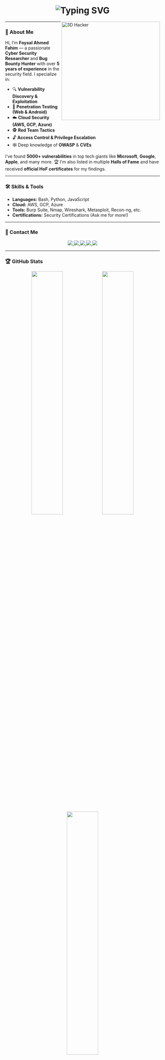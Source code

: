 <h1 align="center">
  <img src="https://readme-typing-svg.demolab.com?font=Fira+Code&pause=1000&center=true&width=435&lines=Hey%2C+I'm+Foysal+Ahmed+Fahim+👨‍💻;Cyber+security+Researcher;+%26+Bug+Bounty+Hunter;Welcome+to+My+Portfolio!+🚀" alt="Typing SVG" />
</h1>

<img align="right" alt="3D Hacker" width="320" src="https://i.pinimg.com/originals/8b/0b/d2/8b0bd24313d481f06fdc33e6b0307d4b.gif"/>

---

### 🧠 About Me

Hi, I’m **Foysal Ahmed Fahim** — a passionate **Cyber Security Researcher** and **Bug Bounty Hunter** with over **5 years of experience** in the security field. I specialize in:

- 🔍 **Vulnerability Discovery & Exploitation**
- 🔐 **Penetration Testing (Web & Android)**
- ☁️ **Cloud Security (AWS, GCP, Azure)**
- 🕵️ **Red Team Tactics**
- 🔓 **Access Control & Privilege Escalation**
- 🕸️ Deep knowledge of **OWASP** & **CVEs**

I've found **5000+ vulnerabilities** in top tech giants like **Microsoft**, **Google**, **Apple**, and many more. 🏆 I'm also listed in multiple **Halls of Fame** and have received **official HoF certificates** for my findings.

---

### 🛠️ Skills & Tools

- **Languages:** Bash, Python, JavaScript
- **Cloud:** AWS, GCP, Azure
- **Tools:** Burp Suite, Nmap, Wireshark, Metasploit, Recon-ng, etc.
- **Certifications:** Security Certifications (Ask me for more!)

---

### 💼 Contact Me

<p align="center">
  <a href="mailto:foysal1197@gmail.com">
    <img src="https://img.shields.io/badge/Email-foysal1197%40gmail.com-blue?style=for-the-badge&logo=gmail&logoColor=white" />
  </a>
  <a href="https://linkedin.com/in/foysal1197">
    <img src="https://img.shields.io/badge/LinkedIn-Foysal%20Ahmed%20Fahim-blue?style=for-the-badge&logo=linkedin&logoColor=white" />
  </a>
  <a href="https://x.com/foysal1197">
    <img src="https://img.shields.io/badge/Twitter-X%20Foysal1197-blue?style=for-the-badge&logo=x&logoColor=white" />
  </a>
  <a href="https://hackerone.com/kuriyama">
    <img src="https://img.shields.io/badge/HackerOne-Kuriyama-blue?style=for-the-badge&logo=hackerone&logoColor=white" />
  </a>
  <a href="https://tryhackme.com/p/foysal1197">
    <img src="https://img.shields.io/badge/TryHackMe-Foysal1197-blue?style=for-the-badge&logo=tryhackme&logoColor=white" />
  </a>
</p>



---

### 🏆 GitHub Stats

<div align="center">
  <img src="https://github-readme-stats.vercel.app/api?username=foysal1197&show_icons=true&theme=radical&hide_border=true" width="45%" />
  <img src="https://github-readme-streak-stats.herokuapp.com/?user=foysal1197&theme=radical&hide_border=true" width="45%" />
</div>

<div align="center">
  <img src="https://github-readme-stats.vercel.app/api/top-langs/?username=foysal1197&layout=compact&theme=radical&hide_border=true" width="45%" />
</div>

---

### 🎓 Badges & Certifications

<p align="left">
  <img src="https://img.shields.io/badge/Hall%20of%20Fame-Multiple%20Orgs-green?style=for-the-badge" />
  <img src="https://img.shields.io/badge/5000%2B-Bugs%20Found-red?style=for-the-badge" />
  <img src="https://img.shields.io/badge/Web%20Security-Expert-blue?style=for-the-badge" />
</p>

---

### 🧭 Hobbies

- ✈️ Traveling
- 📚 Reading
- 🕹️ Playing Games

---

🔒 _"Hack the planet. Secure the future."_ 🔒

### 💣 Let’s Hack The Planet!

```bash
$ whoami
> foysal1197
